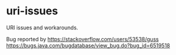 # uri-issues
URI issues and workarounds. 


Bug reported by https://stackoverflow.com/users/53538/guss
https://bugs.java.com/bugdatabase/view_bug.do?bug_id=6519518
